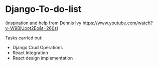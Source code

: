 # Django-To-do-list
(inspiration and help from Dennis Ivy https://www.youtube.com/watch?v=W9BjUoot2Eo&t=260s)

Tasks carried out:

- Django Crud Operations 
- React Integration
- React design implementation
